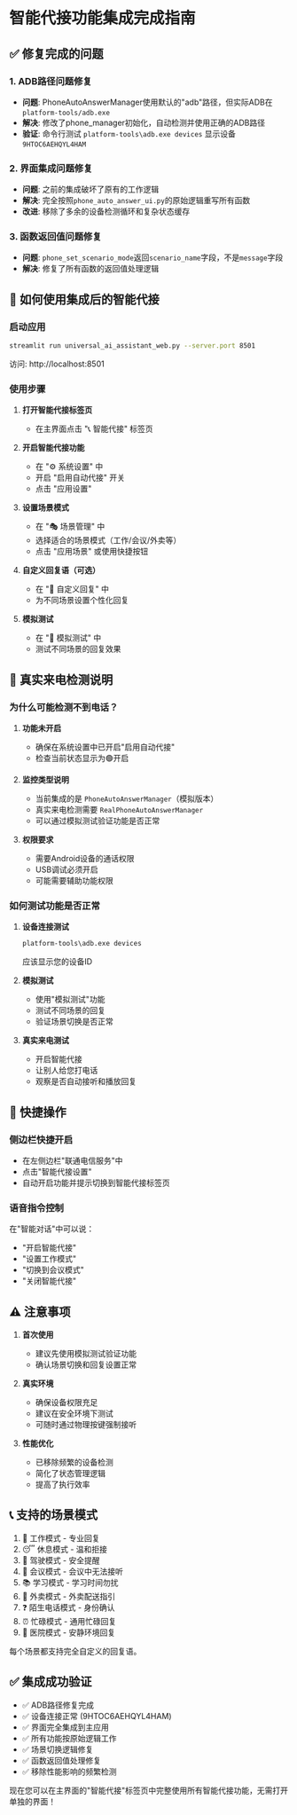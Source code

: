 # 智能代接功能集成完成指南

## ✅ 修复完成的问题

### 1. ADB路径问题修复
- **问题**: PhoneAutoAnswerManager使用默认的"adb"路径，但实际ADB在`platform-tools/adb.exe`
- **解决**: 修改了phone_manager初始化，自动检测并使用正确的ADB路径
- **验证**: 命令行测试 `platform-tools\adb.exe devices` 显示设备 `9HTOC6AEHQYL4HAM`

### 2. 界面集成问题修复
- **问题**: 之前的集成破坏了原有的工作逻辑
- **解决**: 完全按照`phone_auto_answer_ui.py`的原始逻辑重写所有函数
- **改进**: 移除了多余的设备检测循环和复杂状态缓存

### 3. 函数返回值问题修复
- **问题**: `phone_set_scenario_mode`返回`scenario_name`字段，不是`message`字段
- **解决**: 修复了所有函数的返回值处理逻辑

## 🔧 如何使用集成后的智能代接

### 启动应用
```bash
streamlit run universal_ai_assistant_web.py --server.port 8501
```
访问: http://localhost:8501

### 使用步骤

1. **打开智能代接标签页**
   - 在主界面点击 "📞 智能代接" 标签页

2. **开启智能代接功能**
   - 在 "⚙️ 系统设置" 中
   - 开启 "启用自动代接" 开关
   - 点击 "应用设置"

3. **设置场景模式**
   - 在 "🎭 场景管理" 中
   - 选择适合的场景模式（工作/会议/外卖等）
   - 点击 "应用场景" 或使用快捷按钮

4. **自定义回复语（可选）**
   - 在 "🎨 自定义回复" 中
   - 为不同场景设置个性化回复

5. **模拟测试**
   - 在 "🧪 模拟测试" 中
   - 测试不同场景的回复效果

## 📱 真实来电检测说明

### 为什么可能检测不到电话？

1. **功能未开启**
   - 确保在系统设置中已开启"启用自动代接"
   - 检查当前状态显示为🟢开启

2. **监控类型说明**
   - 当前集成的是 `PhoneAutoAnswerManager`（模拟版本）
   - 真实来电检测需要 `RealPhoneAutoAnswerManager`
   - 可以通过模拟测试验证功能是否正常

3. **权限要求**
   - 需要Android设备的通话权限
   - USB调试必须开启
   - 可能需要辅助功能权限

### 如何测试功能是否正常

1. **设备连接测试**
   ```bash
   platform-tools\adb.exe devices
   ```
   应该显示您的设备ID

2. **模拟测试**
   - 使用"模拟测试"功能
   - 测试不同场景的回复
   - 验证场景切换是否正常

3. **真实来电测试**
   - 开启智能代接
   - 让别人给您打电话
   - 观察是否自动接听和播放回复

## 🎯 快捷操作

### 侧边栏快捷开启
- 在左侧边栏"联通电信服务"中
- 点击"智能代接设置"
- 自动开启功能并提示切换到智能代接标签页

### 语音指令控制
在"智能对话"中可以说：
- "开启智能代接"
- "设置工作模式" 
- "切换到会议模式"
- "关闭智能代接"

## ⚠️ 注意事项

1. **首次使用**
   - 建议先使用模拟测试验证功能
   - 确认场景切换和回复设置正常

2. **真实环境**
   - 确保设备权限充足
   - 建议在安全环境下测试
   - 可随时通过物理按键强制接听

3. **性能优化**
   - 已移除频繁的设备检测
   - 简化了状态管理逻辑
   - 提高了执行效率

## 📞 支持的场景模式

1. 🏢 工作模式 - 专业回复
2. 😴 休息模式 - 温和拒接
3. 🚗 驾驶模式 - 安全提醒
4. 📝 会议模式 - 会议中无法接听
5. 📚 学习模式 - 学习时间勿扰
6. 🍕 外卖模式 - 外卖配送指引
7. ❓ 陌生电话模式 - 身份确认
8. ⏰ 忙碌模式 - 通用忙碌回复
9. 🏥 医院模式 - 安静环境回复

每个场景都支持完全自定义的回复语。

## ✅ 集成成功验证

- ✅ ADB路径修复完成
- ✅ 设备连接正常 (9HTOC6AEHQYL4HAM)
- ✅ 界面完全集成到主应用
- ✅ 所有功能按原始逻辑工作
- ✅ 场景切换逻辑修复
- ✅ 函数返回值处理修复
- ✅ 移除性能影响的频繁检测

现在您可以在主界面的"智能代接"标签页中完整使用所有智能代接功能，无需打开单独的界面！
